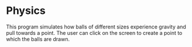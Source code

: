 # Physics
This program simulates how balls of different sizes experience gravity and pull towards a point.
The user can click on the screen to create a point to which the balls are drawn.

